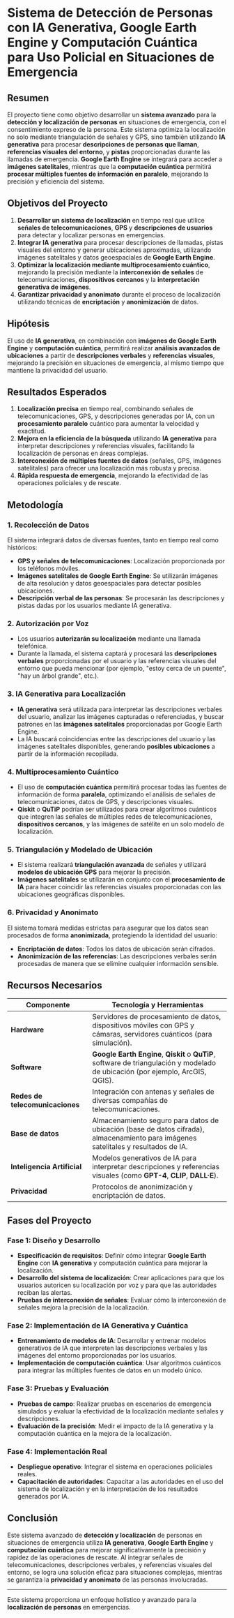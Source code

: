 # **Sistema de Detección de Personas con IA Generativa, Google Earth Engine y Computación Cuántica para Uso Policial en Situaciones de Emergencia**

## **Resumen**  
El proyecto tiene como objetivo desarrollar un **sistema avanzado** para la **detección y localización de personas** en situaciones de emergencia, con el consentimiento expreso de la persona. Este sistema optimiza la localización no solo mediante triangulación de señales y GPS, sino también utilizando **IA generativa** para procesar **descripciones de personas que llaman**, **referencias visuales del entorno**, y **pistas** proporcionadas durante las llamadas de emergencia. **Google Earth Engine** se integrará para acceder a **imágenes satelitales**, mientras que la **computación cuántica** permitirá **procesar múltiples fuentes de información en paralelo**, mejorando la precisión y eficiencia del sistema.

## **Objetivos del Proyecto**

1. **Desarrollar un sistema de localización** en tiempo real que utilice **señales de telecomunicaciones**, **GPS** y **descripciones de usuarios** para detectar y localizar personas en emergencias.
2. **Integrar IA generativa** para procesar descripciones de llamadas, pistas visuales del entorno y generar ubicaciones aproximadas, utilizando imágenes satelitales y datos geoespaciales de **Google Earth Engine**.
3. **Optimizar la localización mediante multiprocesamiento cuántico**, mejorando la precisión mediante la **interconexión de señales** de telecomunicaciones, **dispositivos cercanos** y la **interpretación generativa de imágenes**.
4. **Garantizar privacidad y anonimato** durante el proceso de localización utilizando técnicas de **encriptación** y **anonimización** de datos.

## **Hipótesis**

El uso de **IA generativa**, en combinación con **imágenes de Google Earth Engine** y **computación cuántica**, permitirá realizar **análisis avanzados de ubicaciones** a partir de **descripciones verbales** y **referencias visuales**, mejorando la precisión en situaciones de emergencia, al mismo tiempo que mantiene la privacidad del usuario.

## **Resultados Esperados**

1. **Localización precisa** en tiempo real, combinando señales de telecomunicaciones, GPS, y descripciones generadas por IA, con un **procesamiento paralelo** cuántico para aumentar la velocidad y exactitud.
2. **Mejora en la eficiencia de la búsqueda** utilizando **IA generativa** para interpretar descripciones y referencias visuales, facilitando la localización de personas en áreas complejas.
3. **Interconexión de múltiples fuentes de datos** (señales, GPS, imágenes satelitales) para ofrecer una localización más robusta y precisa.
4. **Rápida respuesta de emergencia**, mejorando la efectividad de las operaciones policiales y de rescate.

## **Metodología**

### **1. Recolección de Datos**
El sistema integrará datos de diversas fuentes, tanto en tiempo real como históricos:

- **GPS y señales de telecomunicaciones**: Localización proporcionada por los teléfonos móviles.
- **Imágenes satelitales de Google Earth Engine**: Se utilizarán imágenes de alta resolución y datos geoespaciales para detectar posibles ubicaciones.
- **Descripción verbal de las personas**: Se procesarán las descripciones y pistas dadas por los usuarios mediante IA generativa.

### **2. Autorización por Voz**
- Los usuarios **autorizarán su localización** mediante una llamada telefónica.
- Durante la llamada, el sistema captará y procesará las **descripciones verbales** proporcionadas por el usuario y las referencias visuales del entorno que pueda mencionar (por ejemplo, "estoy cerca de un puente", "hay un árbol grande", etc.).

### **3. IA Generativa para Localización**
- **IA generativa** será utilizada para interpretar las descripciones verbales del usuario, analizar las imágenes capturadas o referenciadas, y buscar patrones en las **imágenes satelitales** proporcionadas por Google Earth Engine.
- La IA buscará coincidencias entre las descripciones del usuario y las imágenes satelitales disponibles, generando **posibles ubicaciones** a partir de la información recopilada.

### **4. Multiprocesamiento Cuántico**
- El uso de **computación cuántica** permitirá procesar todas las fuentes de información de forma **paralela**, optimizando el análisis de señales de telecomunicaciones, datos de GPS, y descripciones visuales.
- **Qiskit** o **QuTiP** podrían ser utilizados para crear algoritmos cuánticos que integren las señales de múltiples redes de telecomunicaciones, **dispositivos cercanos**, y las imágenes de satélite en un solo modelo de localización.

### **5. Triangulación y Modelado de Ubicación**
- El sistema realizará **triangulación avanzada** de señales y utilizará **modelos de ubicación GPS** para mejorar la precisión.
- **Imágenes satelitales** se utilizarán en conjunto con el **procesamiento de IA** para hacer coincidir las referencias visuales proporcionadas con las ubicaciones geográficas disponibles.

### **6. Privacidad y Anonimato**
El sistema tomará medidas estrictas para asegurar que los datos sean procesados de forma **anonimizada**, protegiendo la identidad del usuario:

- **Encriptación de datos**: Todos los datos de ubicación serán cifrados.
- **Anonimización de las referencias**: Las descripciones verbales serán procesadas de manera que se elimine cualquier información sensible.

## **Recursos Necesarios**

| **Componente**             | **Tecnología y Herramientas** |  
|----------------------------|-------------------------------|  
| **Hardware**               | Servidores de procesamiento de datos, dispositivos móviles con GPS y cámaras, servidores cuánticos (para simulación). |  
| **Software**               | **Google Earth Engine**, **Qiskit** o **QuTiP**, software de triangulación y modelado de ubicación (por ejemplo, ArcGIS, QGIS). |  
| **Redes de telecomunicaciones** | Integración con antenas y señales de diversas compañías de telecomunicaciones. |  
| **Base de datos**          | Almacenamiento seguro para datos de ubicación (base de datos cifrada), almacenamiento para imágenes satelitales y resultados de IA. |  
| **Inteligencia Artificial** | Modelos generativos de IA para interpretar descripciones y referencias visuales (como **GPT-4**, **CLIP**, **DALL·E**). |  
| **Privacidad**             | Protocolos de anonimización y encriptación de datos. |

## **Fases del Proyecto**

### **Fase 1: Diseño y Desarrollo**
- **Especificación de requisitos**: Definir cómo integrar **Google Earth Engine** con **IA generativa** y computación cuántica para mejorar la localización.
- **Desarrollo del sistema de localización**: Crear aplicaciones para que los usuarios autoricen su localización por voz y para que las autoridades reciban las alertas.
- **Pruebas de interconexión de señales**: Evaluar cómo la interconexión de señales mejora la precisión de la localización.

### **Fase 2: Implementación de IA Generativa y Cuántica**
- **Entrenamiento de modelos de IA**: Desarrollar y entrenar modelos generativos de IA que interpreten las descripciones verbales y las imágenes del entorno proporcionadas por los usuarios.
- **Implementación de computación cuántica**: Usar algoritmos cuánticos para integrar las múltiples fuentes de datos en un modelo único.

### **Fase 3: Pruebas y Evaluación**
- **Pruebas de campo**: Realizar pruebas en escenarios de emergencia simulados y evaluar la efectividad de la localización mediante señales y descripciones.
- **Evaluación de la precisión**: Medir el impacto de la IA generativa y la computación cuántica en la mejora de la localización.

### **Fase 4: Implementación Real**
- **Despliegue operativo**: Integrar el sistema en operaciones policiales reales.
- **Capacitación de autoridades**: Capacitar a las autoridades en el uso del sistema de localización y en la interpretación de los resultados generados por IA.

## **Conclusión**

Este sistema avanzado de **detección y localización** de personas en situaciones de emergencia utiliza **IA generativa**, **Google Earth Engine** y **computación cuántica** para mejorar significativamente la precisión y rapidez de las operaciones de rescate. Al integrar señales de telecomunicaciones, descripciones verbales, y referencias visuales del entorno, se logra una solución eficaz para situaciones complejas, mientras se garantiza la **privacidad y anonimato** de las personas involucradas.

---

Este sistema proporciona un enfoque holístico y avanzado para la **localización de personas** en emergencias.
